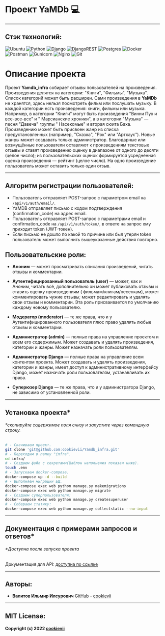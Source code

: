 # Проект YaMDb :computer:

----------

## Стэк технологий:

![Ubuntu](https://img.shields.io/badge/Ubuntu-E95420?style=for-the-badge&logo=ubuntu&logoColor=white)
![Python](https://img.shields.io/badge/python-3670A0?style=for-the-badge&logo=python&logoColor=ffdd54)
![Django](https://img.shields.io/badge/django-%23092E20.svg?style=for-the-badge&logo=django&logoColor=white)
![DjangoREST](https://img.shields.io/badge/DJANGO-REST-ff1709?style=for-the-badge&logo=django&logoColor=white&color=ff1709&labelColor=gray)
![Postgres](https://img.shields.io/badge/postgres-%23316192.svg?style=for-the-badge&logo=postgresql&logoColor=white)
![Docker](https://img.shields.io/badge/docker-%230db7ed.svg?style=for-the-badge&logo=docker&logoColor=white)
![Postman](https://img.shields.io/badge/Postman-FF6C37?style=for-the-badge&logo=postman&logoColor=white)
![Gunicorn](https://img.shields.io/badge/gunicorn-%298729.svg?style=for-the-badge&logo=gunicorn&logoColor=white)
![Nginx](https://img.shields.io/badge/nginx-%23009639.svg?style=for-the-badge&logo=nginx&logoColor=white)
![Git](https://img.shields.io/badge/git-%23F05033.svg?style=for-the-badge&logo=git&logoColor=white)

# Описание проекта

Проект **Yamdb_infra** собирает отзывы пользователей на произведения.
Произведения
делятся на категории: "Книги", "Фильмы", "Музыка". Список категорий может быть
расширен.
Сами произведения в **YaMDb** не хранятся, здесь нельзя посмотреть фильм или
послушать музыку.
В каждой категории есть произведения: книги, фильмы или музыка. Например, в
категории "Книги" могут быть произведения "Винни Пух и все-все-все" и "
Марсианские хроники", а в категории "Музыка" — песня "Давеча" группы "
Насекомые" и вторая сюита Баха. Произведению может быть присвоен жанр из списка
предустановленных (например, "Сказка", "Рок" или "Артхаус"). Новые жанры может
создавать только администратор.
Благодарные или возмущённые пользователи оставляют к произведениям текстовые
отзывы и ставят произведению оценку в диапазоне от одного до
десяти (целое число); из пользовательских оценок формируется усреднённая оценка
произведения — рейтинг (целое число). На одно произведение пользователь
может оставить только один отзыв.

----------

## Алгоритм регистрации пользователей:

* Пользователь отправляет POST-запрос с параметром email
  на `/api/v1/auth/email/`.
* YaMDB отправляет письмо с кодом подтверждения (confirmation_code) на адрес
  email.
* Пользователь отправляет POST-запрос с параметрами email и confirmation_code
  на `/api/v1/auth/token/`, в ответе на запрос ему приходит token (JWT-токен).
* Если письмо не дошло по какой то причине или был утерян token пользователь
  может выполнить вышеуказанные действия повторно.

## Пользовательские роли:

* **Аноним** — может просматривать описания произведений, читать отзывы и
  комментарии.

* **Аутентифицированный пользователь (user)** — может, как и Аноним, читать
  всё,
  дополнительно он может публиковать отзывы и ставить оценку произведениям (
  фильмам/книгам/песенкам), может комментировать чужие отзывы; может
  редактировать и удалять свои отзывы и комментарии. Эта роль присваивается по
  умолчанию каждому новому пользователю.

* **Модератор (moderator)** — те же права, что и у Аутентифицированного
  пользователя плюс право удалять любые отзывы и комментарии.

* **Администратор (admin)** — полные права на управление проектом и всем его
  содержимым. Может создавать и удалять произведения, категории и жанры. Может
  назначать роли пользователям.

* **Администратор Django** — полные права на управление всем контентом проекта.
  Может создавать и удалять произведения, категории и жанры, имеет доступ к
  административному интерфейсу Django, может назначать роли пользователям,
  устанавливать их права.

* **Суперюзер Django** — те же права, что и у администратора Django, не
  зависимо
  от установленной роли.

----------

## Установка проекта*

###### *скопируйте содержимое поля снизу и запустите через командную строку.

```bash
# - Скачиваем проект.
git clone 'git@github.com:cookievii/Yamdb_infra.git'
# - Переходим в папку "infra".
cd infra/
# - Создаем файл с секретами(Шаблон наполнения показан ниже).
touch .env
# - Запускаем docker-compose.
docker-compose up -d --build
# - Выполняем миграции БД.
docker-compose exec web python manage.py makemigrations
docker-compose exec web python manage.py migrate
# - Создаем суперпользователя:
docker-compose exec web python manage.py createsuperuser
# - Собераем статику:
docker-compose exec web python manage.py collectstatic --no-input
```

----------

## Документация с примерами запросов и ответов*

###### *Доступна после запуска проекта

Документация для API: [доступна по ссылке](http://localhost:8000/redoc/)

----------

## Авторы:

* **Валитов Ильмир Илсурович**
  GitHub - [cookievii](https://github.com/cookievii)

----------

## MIT License:

#### Copyright (c) 2022 [cookievii](https://github.com/cookievii)